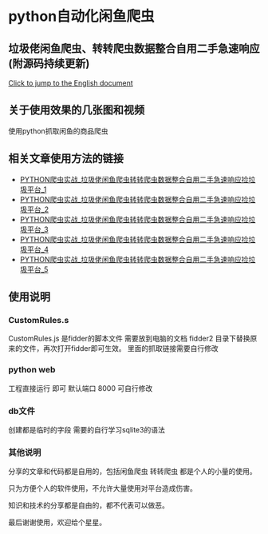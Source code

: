 # python自动化闲鱼爬虫 

## 垃圾佬闲鱼爬虫、转转爬虫数据整合自用二手急速响应(附源码持续更新)

 [Click to jump to the English document](README_EN.md)
 
 
 ## 关于使用效果的几张图和视频
 
 使用python抓取闲鱼的商品爬虫
 

## 相关文章使用方法的链接

- [PYTHON爬虫实战_垃圾佬闲鱼爬虫转转爬虫数据整合自用二手急速响应捡垃圾平台_1](https://www.huruwo.top/python%e7%88%ac%e8%99%ab%e5%ae%9e%e6%88%98_%e5%9e%83%e5%9c%be%e4%bd%ac%e9%97%b2%e9%b1%bc%e7%88%ac%e8%99%ab%e8%bd%ac%e8%bd%ac%e7%88%ac%e8%99%ab%e6%95%b0%e6%8d%ae%e6%95%b4%e5%90%88%e8%87%aa%e7%94%a8-2/)
- [PYTHON爬虫实战_垃圾佬闲鱼爬虫转转爬虫数据整合自用二手急速响应捡垃圾平台_2](https://www.huruwo.top/python%e7%88%ac%e8%99%ab%e5%ae%9e%e6%88%98_%e5%9e%83%e5%9c%be%e4%bd%ac%e9%97%b2%e9%b1%bc%e7%88%ac%e8%99%ab%e8%bd%ac%e8%bd%ac%e7%88%ac%e8%99%ab%e6%95%b0%e6%8d%ae%e6%95%b4%e5%90%88%e8%87%aa%e7%94%a8/)
- [PYTHON爬虫实战_垃圾佬闲鱼爬虫转转爬虫数据整合自用二手急速响应捡垃圾平台_3](https://www.huruwo.top/python%e7%88%ac%e8%99%ab%e5%ae%9e%e6%88%98_%e5%9e%83%e5%9c%be%e4%bd%ac%e9%97%b2%e9%b1%bc%e7%88%ac%e8%99%ab%e8%bd%ac%e8%bd%ac%e7%88%ac%e8%99%ab%e6%95%b0%e6%8d%ae%e6%95%b4%e5%90%88%e8%87%aa%e7%94%a8-3/)
- [PYTHON爬虫实战_垃圾佬闲鱼爬虫转转爬虫数据整合自用二手急速响应捡垃圾平台_4](https://www.huruwo.top/python%e7%88%ac%e8%99%ab%e5%ae%9e%e6%88%98_%e5%9e%83%e5%9c%be%e4%bd%ac%e9%97%b2%e9%b1%bc%e7%88%ac%e8%99%ab%e8%bd%ac%e8%bd%ac%e7%88%ac%e8%99%ab%e6%95%b0%e6%8d%ae%e6%95%b4%e5%90%88%e8%87%aa%e7%94%a8-2/)
- [PYTHON爬虫实战_垃圾佬闲鱼爬虫转转爬虫数据整合自用二手急速响应捡垃圾平台_5](https://www.huruwo.top/python%e7%88%ac%e8%99%ab%e5%ae%9e%e6%88%98_%e5%9e%83%e5%9c%be%e4%bd%ac%e9%97%b2%e9%b1%bc%e7%88%ac%e8%99%ab%e8%bd%ac%e8%bd%ac%e7%88%ac%e8%99%ab%e6%95%b0%e6%8d%ae%e6%95%b4%e5%90%88%e8%87%aa%e7%94%a8-2/)


## 使用说明

### CustomRules.s

CustomRules.js 是fidder的脚本文件 需要放到电脑的文档 fidder2 目录下替换原来的文件，再次打开fidder即可生效。
里面的抓取链接需要自行修改

### python web 

工程直接运行 即可 默认端口 8000 可自行修改

### db文件

创建都是临时的字段 需要的自行学习sqlite3的语法

### 其他说明

分享的文章和代码都是自用的，包括闲鱼爬虫 转转爬虫 都是个人的小量的使用。

只为方便个人的软件使用，不允许大量使用对平台造成伤害。

知识和技术的分享都是自由的，都不代表可以做恶。

最后谢谢使用，欢迎给个星星。





